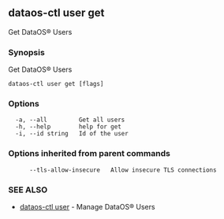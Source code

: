 ## dataos-ctl user get

Get DataOS® Users

### Synopsis

Get DataOS® Users

```
dataos-ctl user get [flags]
```

### Options

```
  -a, --all         Get all users
  -h, --help        help for get
  -i, --id string   Id of the user
```

### Options inherited from parent commands

```
      --tls-allow-insecure   Allow insecure TLS connections
```

### SEE ALSO

* [dataos-ctl user](dataos-ctl_user.md)	 - Manage DataOS® Users

